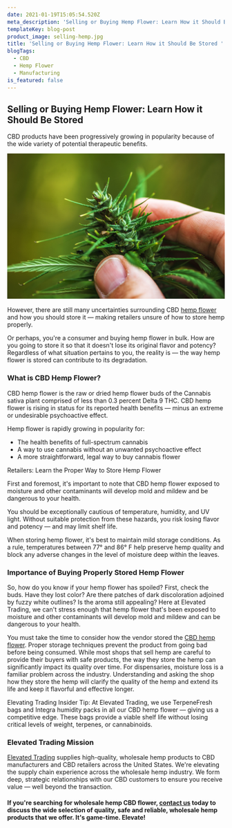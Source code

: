 ```yaml
---
date: 2021-01-19T15:05:54.520Z
meta_description: 'Selling or Buying Hemp Flower: Learn How it Should Be Stored '
templateKey: blog-post
product_image: selling-hemp.jpg
title: 'Selling or Buying Hemp Flower: Learn How it Should Be Stored '
blogTags:
  - CBD
  - Hemp Flower
  - Manufacturing
is_featured: false
---
```


## Selling or Buying Hemp Flower: Learn How it Should Be Stored 

CBD products have been progressively growing in popularity because of the wide variety of potential therapeutic benefits.

![Selling or Buying Hemp Flower: Learn How it Should Be Stored ](selling-hemp.jpg 'Selling or Buying Hemp Flower: Learn How it Should Be Stored ')

However, there are still many uncertainties surrounding CBD [hemp flower](https://www.elevatedtrading.com/blog/selling-hemp-flower-legalities-and-guidelines-for-retailers/) and how you should store it — making retailers unsure of how to store hemp properly.

Or perhaps, you're a consumer and buying hemp flower in bulk. How are you going to store it so that it doesn't lose its original flavor and potency? Regardless of what situation pertains to you, the reality is — the way hemp flower is stored can contribute to its degradation.

### What is CBD Hemp Flower?

CBD hemp flower is the raw or dried hemp flower buds of the Cannabis sativa plant comprised of less than 0.3 percent Delta 9 THC. CBD hemp flower is rising in status for its reported health benefits — minus an extreme or undesirable psychoactive effect.

Hemp flower is rapidly growing in popularity for:

- The health benefits of full-spectrum cannabis
- A way to use cannabis without an unwanted psychoactive effect
- A more straightforward, legal way to buy cannabis flower

Retailers: Learn the Proper Way to Store Hemp Flower

First and foremost, it's important to note that CBD hemp flower exposed to moisture and other contaminants will develop mold and mildew and be dangerous to your health.

You should be exceptionally cautious of temperature, humidity, and UV light. Without suitable protection from these hazards, you risk losing flavor and potency — and may limit shelf life.

When storing hemp flower, it's best to maintain mild storage conditions. As a rule, temperatures between 77° and 86° F help preserve hemp quality and block any adverse changes in the level of moisture deep within the leaves.

### Importance of Buying Properly Stored Hemp Flower

So, how do you know if your hemp flower has spoiled? First, check the buds. Have they lost color? Are there patches of dark discoloration adjoined by fuzzy white outlines? Is the aroma still appealing? Here at Elevated Trading, we can't stress enough that hemp flower that's been exposed to moisture and other contaminants will develop mold and mildew and can be dangerous to your health.

You must take the time to consider how the vendor stored the [CBD hemp flower](https://www.elevatedtrading.com/products). Proper storage techniques prevent the product from going bad before being consumed. While most shops that sell hemp are careful to provide their buyers with safe products, the way they store the hemp can significantly impact its quality over time. For dispensaries, moisture loss is a familiar problem across the industry. Understanding and asking the shop how they store the hemp will clarify the quality of the hemp and extend its life and keep it flavorful and effective longer.

Elevating Trading Insider Tip: At Elevated Trading, we use TerpeneFresh bags and Integra humidity packs in all our CBD hemp flower — giving us a competitive edge. These bags provide a viable shelf life without losing critical levels of weight, terpenes, or cannabinoids.

### Elevated Trading Mission

[Elevated Trading](https://www.elevatedtrading.com/) supplies high-quality, wholesale hemp products to CBD manufacturers and CBD retailers across the United States. We're elevating the supply chain experience across the wholesale hemp industry. We form deep, strategic relationships with our CBD customers to ensure you receive value — well beyond the transaction.

#### **If you're searching for wholesale hemp CBD flower, [contact us](mailto:sales@elevatedtrading.com) today to discuss the wide selection of quality, safe and reliable, wholesale hemp products that we offer. It's game-time. Elevate!**
